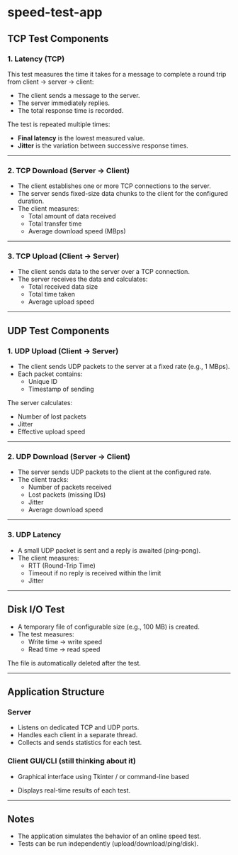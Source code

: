 # speed-test-app

## TCP Test Components

### 1. Latency (TCP)
This test measures the time it takes for a message to complete a round trip from client → server → client:

- The client sends a message to the server.
- The server immediately replies.
- The total response time is recorded.

The test is repeated multiple times:
- **Final latency** is the lowest measured value.
- **Jitter** is the variation between successive response times.

---

### 2. TCP Download (Server -> Client)

- The client establishes one or more TCP connections to the server.
- The server sends fixed-size data chunks to the client for the configured duration.
- The client measures:
  - Total amount of data received
  - Total transfer time
  - Average download speed (MBps)

---

### 3. TCP Upload (Client -> Server)

- The client sends data to the server over a TCP connection.
- The server receives the data and calculates:
  - Total received data size
  - Total time taken
  - Average upload speed

---

## UDP Test Components

### 1. UDP Upload (Client -> Server)

- The client sends UDP packets to the server at a fixed rate (e.g., 1 MBps).
- Each packet contains:
  - Unique ID
  - Timestamp of sending

The server calculates:
- Number of lost packets
- Jitter
- Effective upload speed

---

### 2. UDP Download (Server -> Client)

- The server sends UDP packets to the client at the configured rate.
- The client tracks:
  - Number of packets received
  - Lost packets (missing IDs)
  - Jitter
  - Average download speed

---

### 3. UDP Latency

- A small UDP packet is sent and a reply is awaited (ping-pong).
- The client measures:
  - RTT (Round-Trip Time)
  - Timeout if no reply is received within the limit
  - Jitter

---

## Disk I/O Test

- A temporary file of configurable size (e.g., 100 MB) is created.
- The test measures:
  - Write time → write speed
  - Read time → read speed

The file is automatically deleted after the test.

---

## Application Structure

### Server

- Listens on dedicated TCP and UDP ports.
- Handles each client in a separate thread.
- Collects and sends statistics for each test.

### Client GUI/CLI (still thinking about it)

- Graphical interface using Tkinter / or command-line based

- Displays real-time results of each test.

---

## Notes

- The application simulates the behavior of an online speed test.
- Tests can be run independently (upload/download/ping/disk).
